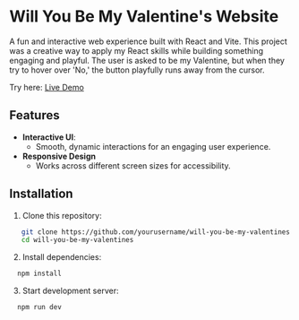 # Will You Be My Valentine's Website

A fun and interactive web experience built with React and Vite. This project was a creative way to apply my React skills while building something engaging and playful. The user is asked to be my Valentine, but when they try to hover over 'No,' the button playfully runs away from the cursor.

Try here:
[Live Demo](https://caydeny.github.io/react-vite/)

## Features

- **Interactive UI**:
  - Smooth, dynamic interactions for an engaging user experience.
- **Responsive Design**
  - Works across different screen sizes for accessibility.

## Installation

1. Clone this repository:
   
```bash
   git clone https://github.com/yourusername/will-you-be-my-valentines.git
   cd will-you-be-my-valentines
```
2. Install dependencies:
   
```bash
  npm install
```
3. Start development server:
```bash
  npm run dev
```
    

